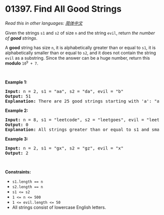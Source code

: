 # 01397. Find All Good Strings

  _Read this in other languages:_
    [_简体中文_](README.zh-CN.md)

<p>Given the strings <code>s1</code> and <code>s2</code> of size <code>n</code> and the string <code>evil</code>, return <em>the number of <strong>good</strong> strings</em>.</p>

<p>A <strong>good</strong> string has size <code>n</code>, it is alphabetically greater than or equal to <code>s1</code>, it is alphabetically smaller than or equal to <code>s2</code>, and it does not contain the string <code>evil</code> as a substring. Since the answer can be a huge number, return this <strong>modulo</strong> <code>10<sup>9</sup> + 7</code>.</p>

<p>&nbsp;</p>
<p><strong>Example 1:</strong></p>

<pre>
<strong>Input:</strong> n = 2, s1 = &quot;aa&quot;, s2 = &quot;da&quot;, evil = &quot;b&quot;
<strong>Output:</strong> 51 
<strong>Explanation:</strong> There are 25 good strings starting with &#39;a&#39;: &quot;aa&quot;,&quot;ac&quot;,&quot;ad&quot;,...,&quot;az&quot;. Then there are 25 good strings starting with &#39;c&#39;: &quot;ca&quot;,&quot;cc&quot;,&quot;cd&quot;,...,&quot;cz&quot; and finally there is one good string starting with &#39;d&#39;: &quot;da&quot;.&nbsp;
</pre>

<p><strong>Example 2:</strong></p>

<pre>
<strong>Input:</strong> n = 8, s1 = &quot;leetcode&quot;, s2 = &quot;leetgoes&quot;, evil = &quot;leet&quot;
<strong>Output:</strong> 0 
<strong>Explanation:</strong> All strings greater than or equal to s1 and smaller than or equal to s2 start with the prefix &quot;leet&quot;, therefore, there is not any good string.
</pre>

<p><strong>Example 3:</strong></p>

<pre>
<strong>Input:</strong> n = 2, s1 = &quot;gx&quot;, s2 = &quot;gz&quot;, evil = &quot;x&quot;
<strong>Output:</strong> 2
</pre>

<p>&nbsp;</p>
<p><strong>Constraints:</strong></p>

<ul>
	<li><code>s1.length == n</code></li>
	<li><code>s2.length == n</code></li>
	<li><code>s1 &lt;= s2</code></li>
	<li><code>1 &lt;= n &lt;= 500</code></li>
	<li><code>1 &lt;= evil.length &lt;= 50</code></li>
	<li>All strings consist of lowercase English letters.</li>
</ul>
